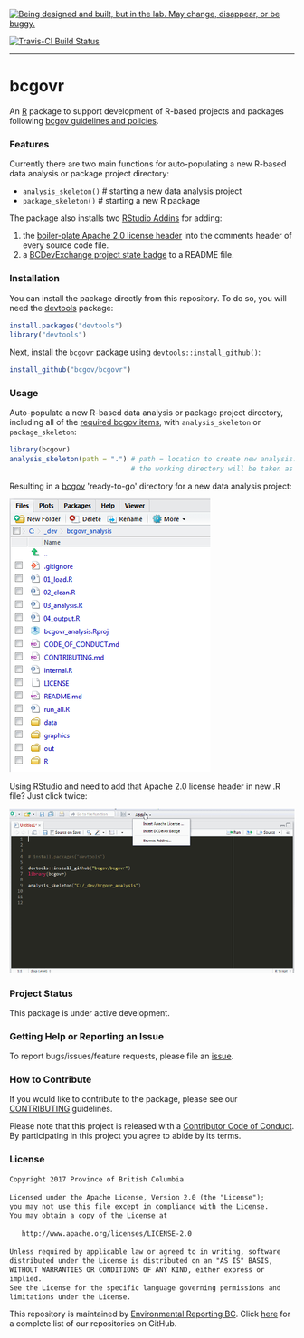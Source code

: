 <!-- README.md is generated from README.Rmd. Please edit that file -->
<a rel="Exploration" href="https://github.com/BCDevExchange/docs/blob/master/discussion/projectstates.md"><img alt="Being designed and built, but in the lab. May change, disappear, or be buggy." style="border-width:0" src="https://assets.bcdevexchange.org/images/badges/exploration.svg" title="Being designed and built, but in the lab. May change, disappear, or be buggy." /></a>

[![Travis-CI Build Status](https://travis-ci.org/bcgov/bcgovr.svg?branch=master)](https://travis-ci.org/bcgov/bcgovr)

------------------------------------------------------------------------

bcgovr
======

An [R](http://r-project.org) package to support development of R-based projects and packages following [bcgov guidelines and policies](https://github.com/bcgov/BC-Policy-Framework-For-GitHub).

### Features

Currently there are two main functions for auto-populating a new R-based data analysis or package project directory:

-   `analysis_skeleton()` \# starting a new data analysis project
-   `package_skeleton()` \# starting a new R package

The package also installs two [RStudio Addins](https://rstudio.github.io/rstudioaddins/) for adding:

1.  the [boiler-plate Apache 2.0 license header](https://github.com/bcgov/BC-Policy-Framework-For-GitHub/blob/master/BC-Open-Source-Development-Employee-Guide/Licenses.md) into the comments header of every source code file.
2.  a [BCDevExchange project state badge](https://github.com/BCDevExchange/Our-Project-Docs/blob/master/discussion/projectstates.md) to a README file.

### Installation

You can install the package directly from this repository. To do so, you will need the [devtools](https://github.com/hadley/devtools/) package:

``` r
install.packages("devtools")
library("devtools")
```

Next, install the `bcgovr` package using `devtools::install_github()`:

``` r
install_github("bcgov/bcgovr")
```

### Usage

Auto-populate a new R-based data analysis or package project directory, including all of the [required bcgov items](https://github.com/bcgov/BC-Policy-Framework-For-GitHub/blob/master/BC-Gov-Org-HowTo/Cheatsheet.md), with `analysis_skeleton` or `package_skeleton`:

``` r
library(bcgovr)
analysis_skeleton(path = ".") # path = location to create new analysis. If path = "." the name of 
                              # the working directory will be taken as the analysis name. 
```

Resulting in a [bcgov](https://github.com/bcgov) 'ready-to-go' directory for a new data analysis project:

![](img/analysis_skeleton_output.png)

Using RStudio and need to add that Apache 2.0 license header in new .R file? Just click twice:

![](img/bcgovr_addin_example.gif)

### Project Status

This package is under active development.

### Getting Help or Reporting an Issue

To report bugs/issues/feature requests, please file an [issue](https://github.com/bcgov/bcgovr/issues/).

### How to Contribute

If you would like to contribute to the package, please see our [CONTRIBUTING](CONTRIBUTING.md) guidelines.

Please note that this project is released with a [Contributor Code of Conduct](CODE_OF_CONDUCT.md). By participating in this project you agree to abide by its terms.

### License

    Copyright 2017 Province of British Columbia

    Licensed under the Apache License, Version 2.0 (the "License");
    you may not use this file except in compliance with the License.
    You may obtain a copy of the License at 

       http://www.apache.org/licenses/LICENSE-2.0

    Unless required by applicable law or agreed to in writing, software
    distributed under the License is distributed on an "AS IS" BASIS,
    WITHOUT WARRANTIES OR CONDITIONS OF ANY KIND, either express or implied.
    See the License for the specific language governing permissions and
    limitations under the License.

This repository is maintained by [Environmental Reporting BC](http://www2.gov.bc.ca/gov/content?id=FF80E0B985F245CEA62808414D78C41B). Click [here](https://github.com/bcgov/EnvReportBC-RepoList) for a complete list of our repositories on GitHub.
